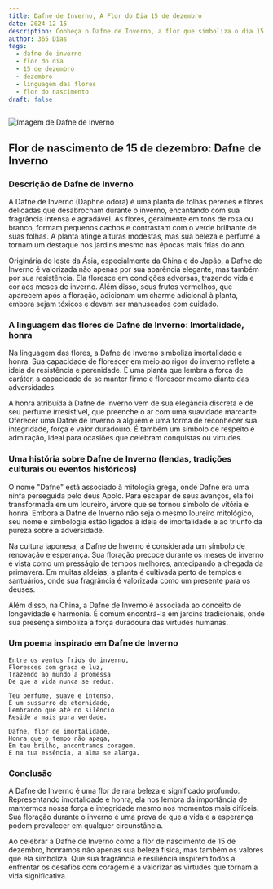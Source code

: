 ```yaml
---
title: Dafne de Inverno, A Flor do Dia 15 de dezembro
date: 2024-12-15
description: Conheça o Dafne de Inverno, a flor que simboliza o dia 15 de dezembro e seu significado 'Imortalidade, honra'. Explore a beleza e o simbolismo desta flor encantadora.
author: 365 Dias
tags:
  - dafne de inverno
  - flor do dia
  - 15 de dezembro
  - dezembro
  - linguagem das flores
  - flor do nascimento
draft: false
---
```


![Imagem de Dafne de Inverno](https://cdn.pixabay.com/photo/2017/10/03/23/34/daphne-2814611_640.jpg#center)


## Flor de nascimento de 15 de dezembro: Dafne de Inverno

### Descrição de Dafne de Inverno

A Dafne de Inverno (Daphne odora) é uma planta de folhas perenes e flores delicadas que desabrocham durante o inverno, encantando com sua fragrância intensa e agradável. As flores, geralmente em tons de rosa ou branco, formam pequenos cachos e contrastam com o verde brilhante de suas folhas. A planta atinge alturas modestas, mas sua beleza e perfume a tornam um destaque nos jardins mesmo nas épocas mais frias do ano.

Originária do leste da Ásia, especialmente da China e do Japão, a Dafne de Inverno é valorizada não apenas por sua aparência elegante, mas também por sua resistência. Ela floresce em condições adversas, trazendo vida e cor aos meses de inverno. Além disso, seus frutos vermelhos, que aparecem após a floração, adicionam um charme adicional à planta, embora sejam tóxicos e devam ser manuseados com cuidado.

### A linguagem das flores de Dafne de Inverno: Imortalidade, honra

Na linguagem das flores, a Dafne de Inverno simboliza imortalidade e honra. Sua capacidade de florescer em meio ao rigor do inverno reflete a ideia de resistência e perenidade. É uma planta que lembra a força de caráter, a capacidade de se manter firme e florescer mesmo diante das adversidades.

A honra atribuída à Dafne de Inverno vem de sua elegância discreta e de seu perfume irresistível, que preenche o ar com uma suavidade marcante. Oferecer uma Dafne de Inverno a alguém é uma forma de reconhecer sua integridade, força e valor duradouro. É também um símbolo de respeito e admiração, ideal para ocasiões que celebram conquistas ou virtudes.

### Uma história sobre Dafne de Inverno (lendas, tradições culturais ou eventos históricos)

O nome "Dafne" está associado à mitologia grega, onde Dafne era uma ninfa perseguida pelo deus Apolo. Para escapar de seus avanços, ela foi transformada em um loureiro, árvore que se tornou símbolo de vitória e honra. Embora a Dafne de Inverno não seja o mesmo loureiro mitológico, seu nome e simbologia estão ligados à ideia de imortalidade e ao triunfo da pureza sobre a adversidade.

Na cultura japonesa, a Dafne de Inverno é considerada um símbolo de renovação e esperança. Sua floração precoce durante os meses de inverno é vista como um presságio de tempos melhores, antecipando a chegada da primavera. Em muitas aldeias, a planta é cultivada perto de templos e santuários, onde sua fragrância é valorizada como um presente para os deuses.

Além disso, na China, a Dafne de Inverno é associada ao conceito de longevidade e harmonia. É comum encontrá-la em jardins tradicionais, onde sua presença simboliza a força duradoura das virtudes humanas.

### Um poema inspirado em Dafne de Inverno

```
Entre os ventos frios do inverno,  
Floresces com graça e luz,  
Trazendo ao mundo a promessa  
De que a vida nunca se reduz.  

Teu perfume, suave e intenso,  
É um sussurro de eternidade,  
Lembrando que até no silêncio  
Reside a mais pura verdade.  

Dafne, flor de imortalidade,  
Honra que o tempo não apaga,  
Em teu brilho, encontramos coragem,  
E na tua essência, a alma se alarga.  
```

### Conclusão

A Dafne de Inverno é uma flor de rara beleza e significado profundo. Representando imortalidade e honra, ela nos lembra da importância de mantermos nossa força e integridade mesmo nos momentos mais difíceis. Sua floração durante o inverno é uma prova de que a vida e a esperança podem prevalecer em qualquer circunstância.

Ao celebrar a Dafne de Inverno como a flor de nascimento de 15 de dezembro, honramos não apenas sua beleza física, mas também os valores que ela simboliza. Que sua fragrância e resiliência inspirem todos a enfrentar os desafios com coragem e a valorizar as virtudes que tornam a vida significativa.